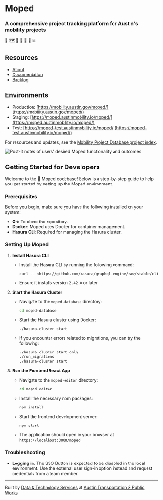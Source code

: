 # Moped

### A comprehensive project tracking platform for Austin's mobility projects

🛵 🗺 👷 🚌 🚧 🚴 📊

## Resources

- [About](https://austinmobility.io/products/5086)
- [Documentation](https://atd-dts.gitbook.io/moped-documentation)
- [Backlog](https://github.com/cityofaustin/atd-data-tech/issues?q=is%3Aopen+label%3A%22Product%3A+Moped%22+-label%3A%22Workgroup%3A+TPW%22)

## Environments

- Production: [https://mobility.austin.gov/moped/](https://mobility.austin.gov/moped/)
- Staging: [https://moped.austinmobility.io/moped/](https://moped.austinmobility.io/moped/)
- Test: [https://moped-test.austinmobility.io/moped/](https://moped-test.austinmobility.io/moped/)

For resources and updates, see the [Mobility Project Database project index](https://github.com/cityofaustin/atd-data-tech/issues/307).

![Post-it notes of users' desired Moped functionality and outcomes](https://user-images.githubusercontent.com/1463708/62583080-58614e80-b874-11e9-850d-2a8bda07c0fc.jpeg)

## Getting Started for Developers

Welcome to the 🛵 Moped codebase! Below is a step-by-step guide to help you get started by setting up the Moped environment.

### Prerequisites

Before you begin, make sure you have the following installed on your system:

- **Git**: To clone the repository.
- **Docker**: Moped uses Docker for container management.
- **Hasura CLI**: Required for managing the Hasura cluster.

### Setting Up Moped

1. **Install Hasura CLI**

   - Install the Hasura CLI by running the following command:

     ```bash
     curl -L <https://github.com/hasura/graphql-engine/raw/stable/cli/get.sh> | bash

     ```

   - Ensure it installs version `2.42.0` or later.

2. **Start the Hasura Cluster**

   - Navigate to the `moped-database` directory:

     ```bash
     cd moped-database

     ```

   - Start the Hasura cluster using Docker:

     ```bash
     ./hasura-cluster start

     ```

   - If you encounter errors related to migrations, you can try the following:

     ```bash
     ./hasura_cluster start_only
     ./run_migrations
     ./hasura-cluster start

     ```

3. **Run the Frontend React App**

   - Navigate to the `moped-editor` directory:

     ```bash
     cd moped-editor

     ```

   - Install the necessary npm packages:

     ```bash
     npm install

     ```

   - Start the frontend development server:

     ```bash
     npm start

     ```

   - The application should open in your browser at `https://localhost:3000/moped`.

### Troubleshooting

- **Logging in**: The SSO Button is expected to be disabled in the local environment. Use the external user sign-in option instead and request credentials from a team member.

---

Built by [Data & Technology Services](https://austinmobility.io/) at [Austin Transportation & Public Works](https://www.austintexas.gov/department/transportation-public-works)
